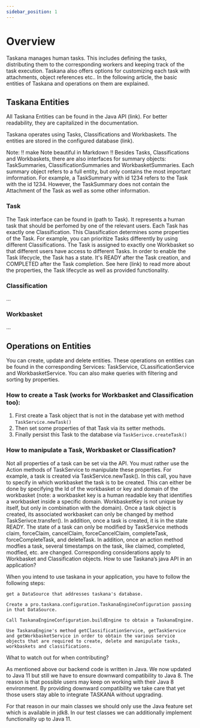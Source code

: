 ```yaml
---
sidebar_position: 1
---
```


# Overview

Taskana manages human tasks. This includes defining the tasks, distributing them to the corresponding workers and keeping track of the task execution. Taskana also offers options for customizing each task with attachments, object references etc.. In the following article, the basic entities of Taskana and operations on them are explained.

## Taskana Entities
All Taskana Entities can be found in the Java API (link). For better readability, they are capitalized in the documentation. 

Taskana operates using Tasks, Classifications and Workbaskets. The entities are stored in the configured database (link). 

Note: !! make Note beautiful in Markdown !! Besides Tasks, Classifications and Workbaskets, there are also interfaces for summary objects: TaskSummaries, ClassificationSummaries and WorkbasketSummaries. Each summary object refers to a full entity, but only contains the most important imformation. For example, a TaskSummary with id 1234 refers to the Task with the id 1234. However, the TaskSummary does not contain the Attachment of the Task as well as some other information.

### Task

The Task interface can be found in (path to Task). It represents a human task that should be perfomed by one of the relevant users. Each Task has exactly one Classification. This Classification determines some properties of the Task. For example, you can prioritize Tasks differently by using different Classifications. The Task is assigned to exactly one Workbasket so that different users have access to different Tasks. In order to enable the Task lifecycle, the Task has a state. It's READY after the Task creation, and COMPLETED after the Task completion. See here (link) to read more about the properties, the Task lifecycle as well as provided functionality. 

### Classification

...

### Workbasket

...

## Operations on Entities
You can create, update and delete entities. These operations on entities can be found in the corresponding Services: TaskService, CLassificationService and WorkbasketService. You can also make queries with filtering and sorting by properties.  

### How to create a Task (works for Workbasket and Classification too): 
1. First create a Task object that is not in the database yet with method 
    ```TaskService.newTask()```
2. Then set some properties of that Task via its setter methods.
3. Finally persist this Task to the database via ```TaskSerivce.createTask()```

### How to manipulate a Task, Workbasket or Classification?


Not all properties of a task can be set via the API. You must rather use the Action methods of TaskService to manipulate these properties.
For example, a task is created via TaskService.newTask(). In this call, you have to specify in which workbasket the task is to be created. This can either be done by specifying the Id of the workbasket or key and domain of the workbasket (note: a workbasket key is a human readable key that identifies a workbasket inside a specific domain. WorkbasketKey is not unique by itself, but only in combination with the domain).
Once a task object is created, its associated workbasket can only be changed by method TaskSerivce.transfer().
In addition, once a task is created, it is in the state READY. The state of a task can only be modified by TaskService methods claim, forceClaim, cancelClaim, forceCancelClaim, completeTask, forceCompleteTask, and deleteTask.
In addition, once an action method modfies a task, several timestamps on the task, like claimed, completed, modfied, etc. are changed.
Corresponding considerations apply to Workbasket and Classification objects.
How to use Taskana’s java API in an application?

 

When you intend to use taskana in your application, you have to follow the following steps:

    get a DataSource that addresses taskana's database.

    Create a pro.taskana.configuration.TaskanaEngineConfiguration passing in that DataSource.

    Call TaskanaEngineConfiguration.buildEngine to obtain a TaskanaEngine.

    Use TaskanaEngine's method getClassificationService, getTaskService and getWorkbasketService in order to obtain the various service objects that are required to create, delete and manipulate tasks, workbaskets and classifications.

What to watch out for when contributing?

 

As mentioned above our backend code is written in Java. We now updated to Java 11 but still we have to ensure downward compatibility to Java 8. The reason is that possible users may keep on working with their Java 8 environment. By providing downward compatibility we take care that yet those users stay able to integrate TASKANA without upgrading.

For that reason in our main classes we should only use the Java feature set which is available in jdk8. In our test classes we can additionally implement functionality up to Java 11.
